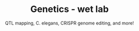 ---
layout: page
title: Genetics - wet lab
subtitle: QTL mapping, C. elegans, CRISPR genome editing, and more!
---